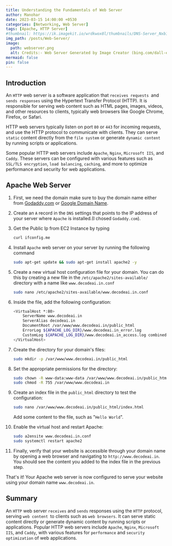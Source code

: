 ```yaml
---
title: Understanding the Fundamentals of Web Server
author: Manohar
date: 2023-03-15 14:00:00 +0530
categories: [Networking, Web Server]
tags: [Apache, HTTP Server]
#thumbnail: https://ik.imagekit.io/wrdkwox8l/thumbnails/DNS-Server_Nxb1fNEUB.png?ik-sdk-version=javascript-1.4.3&updatedAt=1677261361991
img_path: /posts/Web-Server/
image:
  path: webserver.png
  alt: Credits:- Web Server Generated by Image Creator (bing.com/dall-e-2)
mermaid: false
pin: false
---
```


## Introduction

An `HTTP` web server is a software application that `receives requests `and `sends responses` using the Hypertext Transfer Protocol (HTTP). It is responsible for serving web content such as HTML pages, images, videos, and other resources to clients, typically web browsers like Google Chrome, Firefox, or Safari.

HTTP web servers typically listen on port `80` or `443` for incoming requests, and use the HTTP protocol to communicate with clients. They can serve `static` content directly from the `file system` or generate `dynamic content` by running scripts or applications.

Some popular HTTP web servers include `Apache`, `Nginx`, `Microsoft IIS`, and `Caddy`. These servers can be configured with various features such as `SSL/TLS encryption`, `load balancing`, `caching`, and more to optimize performance and security for web applications.

## Apache Web Server

1. First, we need the domain make sure to buy the domain name either from [Godaddy.com](https://www.godaddy.com/en-in) or [Google Domain Name](https://domains.google.com/registrar/search).

2. Create an `A` record in the `DNS` settings that points to the IP address of your server where `Apache` is installed.(I chosed `Godaddy.com`).

3. Get the Public Ip from EC2 Instance by typing

   ```bash
   curl ifconfig.me
   ```

4. Install `Apache` web server on your server by running the following command

   ```bash
   sudo apt-get update && sudo apt-get install apache2 -y
   ```

5. Create a new virtual host configuration file for your domain. You can do this by creating a new file in the `/etc/apache2/sites-available/` directory with a name like `www.decodeai.in.conf`

   ```bash
   sudo nano /etc/apache2/sites-available/www.decodeai.in.conf
   ```

6. Inside the file, add the following configuration:

   ```bash
   <VirtualHost *:80>
       ServerName www.decodeai.in
       ServerAlias decodeai.in
       DocumentRoot /var/www/www.decodeai.in/public_html
       ErrorLog ${APACHE_LOG_DIR}/www.decodeai.in_error.log
       CustomLog ${APACHE_LOG_DIR}/www.decodeai.in_access.log combined
   </VirtualHost>
   ```

7. Create the directory for your domain's files:

   ```bash
   sudo mkdir -p /var/www/www.decodeai.in/public_html
   ```

8. Set the appropriate permissions for the directory:

   ```bash
   sudo chown -R www-data:www-data /var/www/www.decodeai.in/public_html
   sudo chmod -R 755 /var/www/www.decodeai.in
   ```

9. Create an index file in the `public_html` directory to test the configuration:

   ```bash
   sudo nano /var/www/www.decodeai.in/public_html/index.html
   ```

   Add some content to the file, such as "`Hello World`".

10. Enable the virtual host and restart Apache:

    ```bash
    sudo a2ensite www.decodeai.in.conf
    sudo systemctl restart apache2
    ```

11. Finally, verify that your website is accessible through your domain name by opening a web browser and navigating to `http://www.decodeai.in`. You should see the content you added to the index file in the previous step.

That's it! Your Apache web server is now configured to serve your website using your domain name `www.decodeai.in`.

## Summary

An `HTTP` web server `receives` and `sends` responses using the `HTTP` protocol, serving `web content `to clients such as `web browsers`. It can serve static content directly or generate dynamic content by running scripts or applications. Popular HTTP web servers include `Apache`, `Nginx`, `Microsoft IIS`, and `Caddy`, with various features for `performance` and `security optimization` of web applications.
